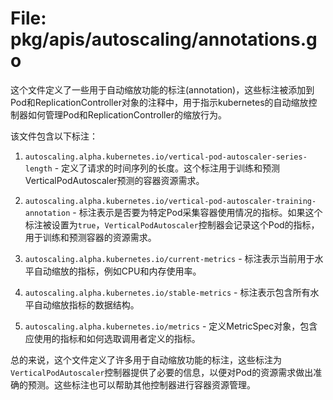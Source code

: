 # File: pkg/apis/autoscaling/annotations.go

这个文件定义了一些用于自动缩放功能的标注(annotation)，这些标注被添加到Pod和ReplicationController对象的注释中，用于指示kubernetes的自动缩放控制器如何管理Pod和ReplicationController的缩放行为。

该文件包含以下标注：

1. `autoscaling.alpha.kubernetes.io/vertiсal-pod-autoscaler-series-length` - 定义了请求的时间序列的长度。这个标注用于训练和预测VerticalPodAutoscaler预测的容器资源需求。

2. `autoscaling.alpha.kubernetes.io/vertiсal-pod-autoscaler-training-annotation` - 标注表示是否要为特定Pod采集容器使用情况的指标。如果这个标注被设置为`true`，`VerticalPodAutoscaler`控制器会记录这个Pod的指标，用于训练和预测容器的资源需求。

3. `autoscaling.alpha.kubernetes.io/current-metrics` - 标注表示当前用于水平自动缩放的指标，例如CPU和内存使用率。

4. `autoscaling.alpha.kubernetes.io/stable-metrics` - 标注表示包含所有水平自动缩放指标的数据结构。

5. `autoscaling.alpha.kubernetes.io/metrics` - 定义MetricSpec对象，包含应使用的指标和如何选取调用者定义的指标。

总的来说，这个文件定义了许多用于自动缩放功能的标注，这些标注为`VerticalPodAutoscaler`控制器提供了必要的信息，以便对Pod的资源需求做出准确的预测。这些标注也可以帮助其他控制器进行容器资源管理。

